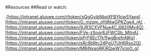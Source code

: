 #Resources
##Read or watch:

.[https://intranet.aluswe.com/rltoken/xQgGyibNbpXFBYkiw5Yaxg]
.[https://intranet.aluswe.com/rltoken/G_mzqm_oYdNwGPKZge4_rA]
.[https://intranet.aluswe.com/rltoken/9JR3CXVFNue4C_6820Mv4Q]
.[https://intranet.aluswe.com/rltoken/FVe-zSoqr8JFWCSb_MIlnA]
.[https://intranet.aluswe.com/rltoken/pFrF6Ec17k1fwgBrefnNKg]
.[https://intranet.aluswe.com/rltoken/sRc9bRtc24PgU7UH6Rso2Q]
.[https://intranet.aluswe.com/rltoken/MBiNxagRKiRQwW7jcloO_g]

